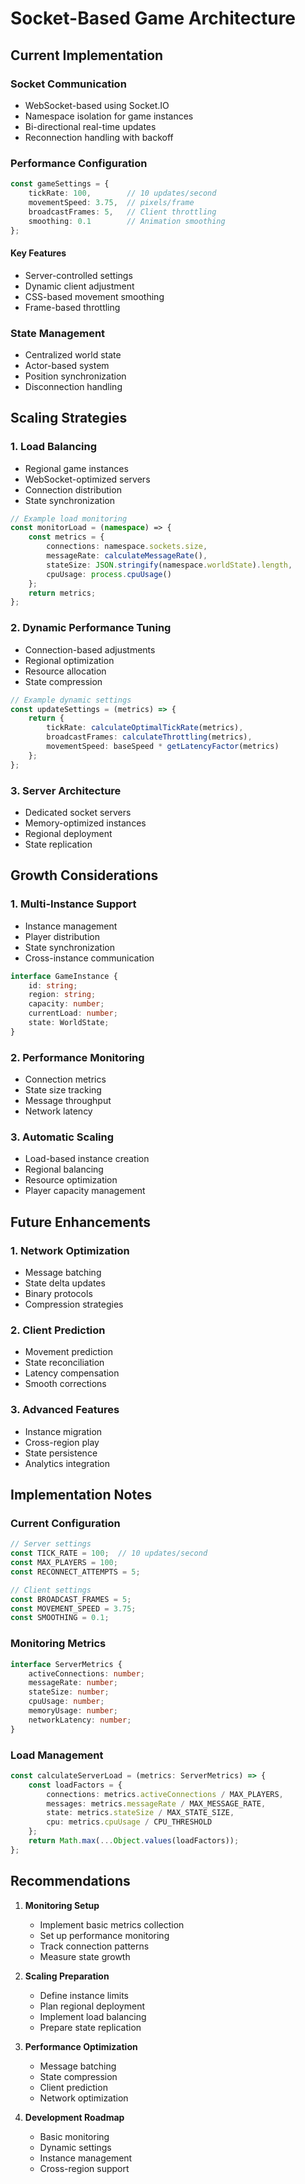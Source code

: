 # Socket-Based Game Architecture

## Current Implementation

### Socket Communication
- WebSocket-based using Socket.IO
- Namespace isolation for game instances
- Bi-directional real-time updates
- Reconnection handling with backoff

### Performance Configuration
```typescript
const gameSettings = {
    tickRate: 100,        // 10 updates/second
    movementSpeed: 3.75,  // pixels/frame
    broadcastFrames: 5,   // Client throttling
    smoothing: 0.1        // Animation smoothing
};
```

#### Key Features
- Server-controlled settings
- Dynamic client adjustment
- CSS-based movement smoothing
- Frame-based throttling

### State Management
- Centralized world state
- Actor-based system
- Position synchronization
- Disconnection handling

## Scaling Strategies

### 1. Load Balancing
- Regional game instances
- WebSocket-optimized servers
- Connection distribution
- State synchronization

```typescript
// Example load monitoring
const monitorLoad = (namespace) => {
    const metrics = {
        connections: namespace.sockets.size,
        messageRate: calculateMessageRate(),
        stateSize: JSON.stringify(namespace.worldState).length,
        cpuUsage: process.cpuUsage()
    };
    return metrics;
};
```

### 2. Dynamic Performance Tuning
- Connection-based adjustments
- Regional optimization
- Resource allocation
- State compression

```typescript
// Example dynamic settings
const updateSettings = (metrics) => {
    return {
        tickRate: calculateOptimalTickRate(metrics),
        broadcastFrames: calculateThrottling(metrics),
        movementSpeed: baseSpeed * getLatencyFactor(metrics)
    };
};
```

### 3. Server Architecture
- Dedicated socket servers
- Memory-optimized instances
- Regional deployment
- State replication

## Growth Considerations

### 1. Multi-Instance Support
- Instance management
- Player distribution
- State synchronization
- Cross-instance communication

```typescript
interface GameInstance {
    id: string;
    region: string;
    capacity: number;
    currentLoad: number;
    state: WorldState;
}
```

### 2. Performance Monitoring
- Connection metrics
- State size tracking
- Message throughput
- Network latency

### 3. Automatic Scaling
- Load-based instance creation
- Regional balancing
- Resource optimization
- Player capacity management

## Future Enhancements

### 1. Network Optimization
- Message batching
- State delta updates
- Binary protocols
- Compression strategies

### 2. Client Prediction
- Movement prediction
- State reconciliation
- Latency compensation
- Smooth corrections

### 3. Advanced Features
- Instance migration
- Cross-region play
- State persistence
- Analytics integration

## Implementation Notes

### Current Configuration
```typescript
// Server settings
const TICK_RATE = 100;  // 10 updates/second
const MAX_PLAYERS = 100;
const RECONNECT_ATTEMPTS = 5;

// Client settings
const BROADCAST_FRAMES = 5;
const MOVEMENT_SPEED = 3.75;
const SMOOTHING = 0.1;
```

### Monitoring Metrics
```typescript
interface ServerMetrics {
    activeConnections: number;
    messageRate: number;
    stateSize: number;
    cpuUsage: number;
    memoryUsage: number;
    networkLatency: number;
}
```

### Load Management
```typescript
const calculateServerLoad = (metrics: ServerMetrics) => {
    const loadFactors = {
        connections: metrics.activeConnections / MAX_PLAYERS,
        messages: metrics.messageRate / MAX_MESSAGE_RATE,
        state: metrics.stateSize / MAX_STATE_SIZE,
        cpu: metrics.cpuUsage / CPU_THRESHOLD
    };
    return Math.max(...Object.values(loadFactors));
};
```

## Recommendations

1. **Monitoring Setup**
   - Implement basic metrics collection
   - Set up performance monitoring
   - Track connection patterns
   - Measure state growth

2. **Scaling Preparation**
   - Define instance limits
   - Plan regional deployment
   - Implement load balancing
   - Prepare state replication

3. **Performance Optimization**
   - Message batching
   - State compression
   - Client prediction
   - Network optimization

4. **Development Roadmap**
   - Basic monitoring
   - Dynamic settings
   - Instance management
   - Cross-region support